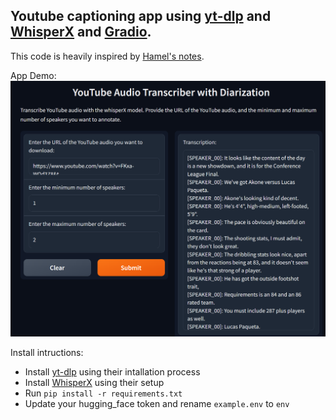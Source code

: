 ## Youtube captioning app using [yt-dlp](https://github.com/yt-dlp/yt-dlp) and  [WhisperX](https://github.com/m-bain/whisper) and [Gradio](https://github.com/gradio-app/gradio/).

This code is heavily inspired by [Hamel's notes](https://hamel.dev/notes/web-scraping/transcribe-diarize.html).

App Demo: 
![alt text](app.png)

Install intructions: 
- Install [yt-dlp](https://github.com/yt-dlp/yt-dlp#installation) using their intallation process
- Install [WhisperX](https://github.com/m-bain/whisperX#setup-%EF%B8%8F) using their setup 
- Run ```pip install -r requirements.txt```
- Update your hugging_face token and rename `example.env` to `env`
